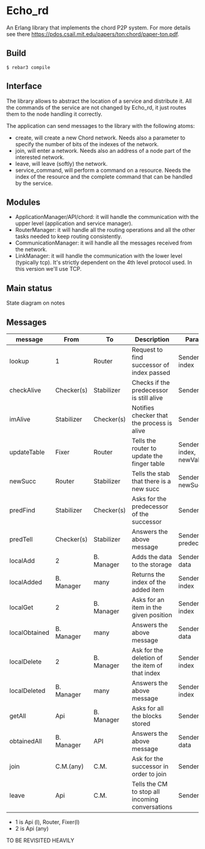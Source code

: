 Echo_rd
=====

An Erlang library that implements the chord P2P system.
For more details see there https://pdos.csail.mit.edu/papers/ton:chord/paper-ton.pdf.

Build
-----

    $ rebar3 compile
    
Interface
-----

The library allows to abstract the location of a service and distribute it. All the commands of the service are not changed by Echo_rd, it just routes them to the node handling it correctly.

The application can send messages to the library with the following atoms: 
- create, will create a new Chord network. Needs also a parameter to specify the number of bits of the indexes of the network.
- join, will enter a network. Needs also an address of a node part of the interested network.
- leave, will leave (softly) the network.
- service_command, will perform a command on a resource. Needs the index of the resource and the complete command that can be handled by the service. 


Modules
-----

- ApplicationManager/API/chord: it will handle the communication with the upper level (application and service manager).
- RouterManager: it will handle all the routing operations and all the other tasks needed to keep routing consistently.
- CommunicationManager: it will handle all the messages received from the network.
- LinkManager: it will handle the communication with the lower level (typically tcp). It's strictly dependent on the 4th level protocol used. In this version we'll use TCP.

Main status
-----

State diagram on notes 

Messages
-----

| message       | From       | To         | Description                                     | Params                  |
|---------------|------------|------------|-------------------------------------------------|-------------------------|
| lookup        | 1          | Router     | Request to find successor of index passed       | Sender, index           |
| checkAlive    | Checker(s) | Stabilizer | Checks if the predecessor is still alive        | Sender                  |
| imAlive       | Stabilizer | Checker(s) | Notifies checker that the process is alive      | Sender                  |
| updateTable   | Fixer      | Router     | Tells the router to update the finger table     | Sender, index, newValue |
| newSucc       | Router     | Stabilizer | Tells the stab that there is a new succ         | Sender, newSucc         |
| predFind      | Stabilizer | Checker(s) | Asks for the predecessor of the successor       | Sender                  |
| predTell      | Checker(s) | Stabilizer | Answers the above message                       | Sender, predecessor     |
| localAdd      | 2          | B. Manager | Adds the data to the storage                    | Sender, data            |
| localAdded    | B. Manager | many       | Returns the index of the added item             | Sender, index     |
| localGet      | 2          | B. Manager | Asks for an item in the given position          | Sender, index           |
| localObtained | B. Manager | many       | Answers the above message                       | Sender, data     |
| localDelete   | 2          | B. Manager | Ask for the deletion of the item of that index  | Sender, index           |
| localDeleted  | B. Manager | many       | Answers the above message                       | Sender, index         |
| getAll        | Api        | B. Manager | Asks for all the blocks stored                  | Sender                  |
| obtainedAll   | B. Manager | API        | Answers the above message                       | Sender, data            |
| join          | C.M.(any)  | C.M.       | Ask for the successor in order to join          | Sender                  |
| leave         | Api        | C.M.       | Tells the CM to stop all incoming conversations | Sender                  |

- 1 is Api (l), Router, Fixer(l)
- 2 is Api (any) 

TO BE REVISITED HEAVILY